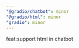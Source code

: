 ```yaml
---
"@gradio/chatbot": minor
"@gradio/html": minor
"gradio": minor
---
```


feat:support html in chatbot
